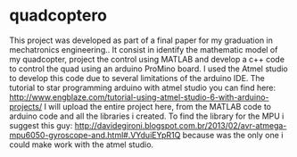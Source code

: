# quadcoptero
This project was developed as part of a final paper for my graduation in mechatronics engineering..
It consist in identify the mathematic model of my quadcopter, project the control using MATLAB and develop a c++ code 
to control the quad using an arduino ProMino board. I used the Atmel studio to develop this code due to several limitations of the arduino IDE. The tutorial to star programming arduino with atmel studio you can find here: http://www.engblaze.com/tutorial-using-atmel-studio-6-with-arduino-projects/
I will upload the entire project here, from the MATLAB code to arduino code and all the libraries i created. To find the library for the MPU i suggest this guy: http://davidegironi.blogspot.com.br/2013/02/avr-atmega-mpu6050-gyroscope-and.html#.VYduiEYpR1Q because was the only one i could make work with the atmel studio. 
